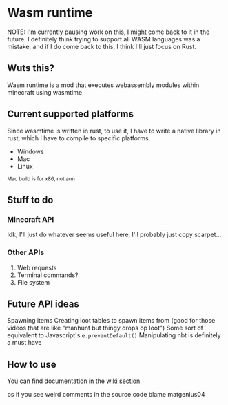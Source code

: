 # Wasm runtime
NOTE: I'm currently pausing work on this, I might come back to it in the future. I definitely think trying to support all WASM languages was a mistake, and if I do come back to this, I think I'll just focus on Rust.

## Wuts this?
Wasm runtime is a mod that executes webassembly modules within minecraft using wasmtime

## Current supported platforms
Since wasmtime is written in rust, to use it, I have to write a native library in rust, which I have to compile to specific platforms.

* Windows
* Mac
* Linux

<sub>Mac build is for x86, not arm</sub>

## Stuff to do
### Minecraft API
Idk, I'll just do whatever seems useful here, I'll probably just copy scarpet...
### Other APIs
1. Web requests
2. Terminal commands?
3. File system

## Future API ideas
Spawning items
Creating loot tables to spawn items from (good for those videos that are like "manhunt but thingy drops op loot")
Some sort of equivalent to Javascript's `e.preventDefault()`
Manipulating nbt is definitely a must have

## How to use
You can find documentation in the [wiki section](https://github.com/Xendergo/Minecraft-wasm-runtime/wiki)

ps if you see weird comments in the source code blame matgenius04
